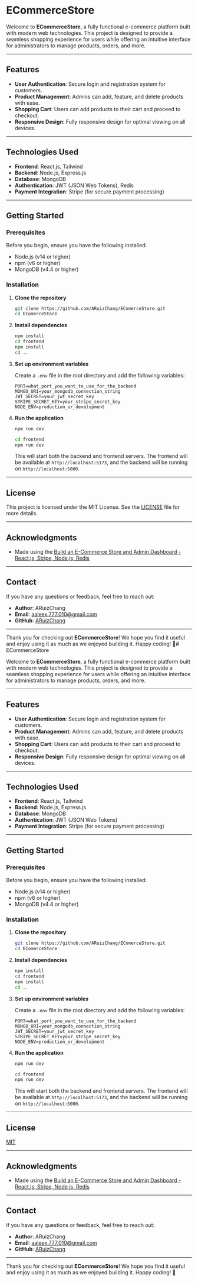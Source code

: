 # ECommerceStore

Welcome to **ECommerceStore**, a fully functional e-commerce platform built with modern web technologies. This project is designed to provide a seamless shopping experience for users while offering an intuitive interface for administrators to manage products, orders, and more.

---

## Features

- **User Authentication**: Secure login and registration system for customers.
- **Product Management**: Admins can add, feature, and delete products with ease.
- **Shopping Cart**: Users can add products to their cart and proceed to checkout.
- **Responsive Design**: Fully responsive design for optimal viewing on all devices.

---

## Technologies Used

- **Frontend**: React.js, Tailwind
- **Backend**: Node.js, Express.js
- **Database**: MongoDB
- **Authentication**: JWT (JSON Web Tokens), Redis
- **Payment Integration**: Stripe (for secure payment processing)

---

## Getting Started

### Prerequisites

Before you begin, ensure you have the following installed:

- Node.js (v14 or higher)
- npm (v6 or higher)
- MongoDB (v4.4 or higher)

### Installation

1. **Clone the repository**

   ```bash
   git clone https://github.com/ARuizChang/EComerceStore.git
   cd EComerceStore
   ```

2. **Install dependencies**

   ```bash
   npm install
   cd frontend
   npm install
   cd ..
   ```

3. **Set up environment variables**

   Create a `.env` file in the root directory and add the following variables:

   ```env
   PORT=what_port_you_want_to_use_for_the_backend
   MONGO_URI=your_mongodb_connection_string
   JWT_SECRET=your_jwt_secret_key
   STRIPE_SECRET_KEY=your_stripe_secret_key
   NODE_ENV=production_or_development
   ```

4. **Run the application**

   ```bash
   npm run dev
   ```
   ```bash
   cd frontend
   npm run dev
   ```

   This will start both the backend and frontend servers. The frontend will be available at `http://localhost:5173`, and the backend will be running on `http://localhost:5000`.

---

## License

This project is licensed under the MIT License. See the [LICENSE](LICENSE) file for more details.

---

## Acknowledgments

- Made using the [Build an E-Commerce Store and Admin Dashboard - React.js, Stripe, Node.js, Redis](https://youtu.be/sX57TLIPNx8?si=JmmIlHWB0ZAoaWAW)

---

## Contact

If you have any questions or feedback, feel free to reach out:

- **Author**: ARuizChang
- **Email**: aaleex.777.010@gmail.com
- **GitHub**: [ARuizChang](https://github.com/ARuizChang)

---

Thank you for checking out **ECommerceStore**! We hope you find it useful and enjoy using it as much as we enjoyed building it. Happy coding! 🚀# ECommerceStore

Welcome to **ECommerceStore**, a fully functional e-commerce platform built with modern web technologies. This project is designed to provide a seamless shopping experience for users while offering an intuitive interface for administrators to manage products, orders, and more.

---

## Features

- **User Authentication**: Secure login and registration system for customers.
- **Product Management**: Admins can add, feature, and delete products with ease.
- **Shopping Cart**: Users can add products to their cart and proceed to checkout.
- **Responsive Design**: Fully responsive design for optimal viewing on all devices.

---

## Technologies Used

- **Frontend**: React.js, Tailwind
- **Backend**: Node.js, Express.js
- **Database**: MongoDB
- **Authentication**: JWT (JSON Web Tokens)
- **Payment Integration**: Stripe (for secure payment processing)

---

## Getting Started

### Prerequisites

Before you begin, ensure you have the following installed:

- Node.js (v14 or higher)
- npm (v6 or higher)
- MongoDB (v4.4 or higher)

### Installation

1. **Clone the repository**

   ```bash
   git clone https://github.com/ARuizChang/EComerceStore.git
   cd EComerceStore
   ```

2. **Install dependencies**

   ```bash
   npm install
   cd frontend
   npm install
   cd ..
   ```

3. **Set up environment variables**

   Create a `.env` file in the root directory and add the following variables:

   ```env
   PORT=what_port_you_want_to_use_for_the_backend
   MONGO_URI=your_mongodb_connection_string
   JWT_SECRET=your_jwt_secret_key
   STRIPE_SECRET_KEY=your_stripe_secret_key
   NODE_ENV=production_or_development
   ```

4. **Run the application**


   ```bash
   npm run dev
   ```
   ```bash
   cd frontend
   npm run dev
   ```

   This will start both the backend and frontend servers. The frontend will be available at `http://localhost:5173`, and the backend will be running on `http://localhost:5000`.

---

## License

[MIT](https://choosealicense.com/licenses/mit/)

---

## Acknowledgments

- Made using the [Build an E-Commerce Store and Admin Dashboard - React.js, Stripe, Node.js, Redis](https://youtu.be/sX57TLIPNx8?si=JmmIlHWB0ZAoaWAW)

---

## Contact

If you have any questions or feedback, feel free to reach out:

- **Author**: ARuizChang
- **Email**: aaleex.777.010@gmail.com
- **GitHub**: [ARuizChang](https://github.com/ARuizChang)

---

Thank you for checking out **ECommerceStore**! We hope you find it useful and enjoy using it as much as we enjoyed building it. Happy coding! 🚀

